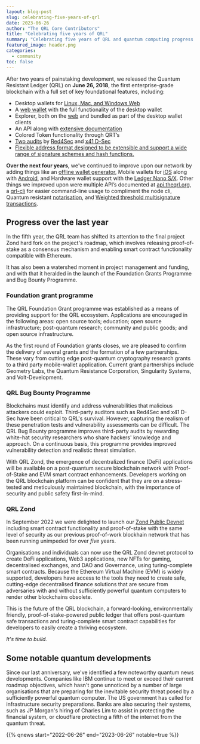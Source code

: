 ```yaml
---
layout: blog-post
slug: celebrating-five-years-of-qrl
date: 2023-06-26
author: "The QRL Core Contributors"
title: "Celebrating five years of QRL"
summary: "Celebrating five years of QRL and quantum computing progress since QRL genesis."
featured_image: header.png
categories:
  - community
toc: false
---
```


After two years of painstaking development, we released the Quantum Resistant Ledger (QRL) on **June 26, 2018**, the first enterprise-grade blockchain with a full set of key foundational features, including:

* Desktop wallets for [Linux, Mac, and Windows Web](https://github.com/theQRL/qrl-wallet/releases/latest)
* A [web wallet](https://wallet.theqrl.org) with the full functionality of the desktop wallet
* Explorer, both on the [web](https://explorer.theqrl.org) and bundled as part of the desktop wallet clients
* An API along with [extensive documentation](https://docs.theqrl.org)
* Colored Token functionality through QRT’s
* [Two audits](https://github.com/theQRL/audits) by [Red4Sec](https://red4sec.com/en) and [x41 D-Sec](https://x41-dsec.de/)
* [Flexible address format designed to be extensible and support a wide range of signature schemes and hash functions.](https://docs.theqrl.org/developers/address/)

**Over the next four years**, we've continued to improve upon our network by adding things like an [offline wallet generator](https://github.com/theQRL/offline-wallet-generator), Mobile wallets for [iOS](https://apps.apple.com/us/app/qrl-wallet/id1458620542) along with [Android](https://play.google.com/store/apps/details?id=com.theqrl&hl=en), and Hardware wallet support with the [Ledger Nano S/X](https://support.ledger.com/hc/en-us/articles/360019184453-Quantum-Resistant-Ledger-QRL-). Other things we improved upon were multiple API’s documented at [api.theqrl.org](https://api.theqrl.org), a [qrl-cli](https://docs.theqrl.org/developers/qrl-cli/) for easier command-line usage to compliment the node cli, Quantum resistant [notarisation](https://docs.theqrl.org/tools/notarisation/), and [Weighted threshold multisignature transactions](/features/multisig).

## Progress over the last year

In the fifth year, the QRL team has shifted its attention to the final project Zond hard fork on the project's roadmap, which involves releasing proof-of-stake as a consensus mechanism and enabling smart contract functionality compatible with Ethereum. 

It has also been a watershed moment in project management and funding, and with that it heralded in the launch of the Foundation Grants Programme and Bug Bounty Programme. 

### Foundation grant programme

The QRL Foundation Grant programme was established as a means of providing support for the QRL ecosystem. Applications are encouraged in the following areas: open source tools; education; open source infrastructure; post-quantum research; community and public goods; and open source infrastructure.

As the first round of Foundation grants closes, we are pleased to confirm the delivery of several grants and the formation of a few partnerships. These vary from cutting edge post-quantum cryptography research grants to a third party mobile-wallet application. Current grant partnerships include Geometry Labs, the Quantum Resistance Corporation, Singularity Systems, and Volt-Development.

### QRL Bug Bounty Programme

Blockchains must identify and address vulnerabilities that malicious attackers could exploit. Third-party auditors such as Red4Sec and x41 D-Sec have been critical to QRL's survival. However, capturing the realism of these penetration tests and vulnerability assessments can be difficult. The QRL Bug Bounty programme improves third-party audits by rewarding white-hat security researchers who share hackers' knowledge and approach. On a continuous basis, this programme provides improved vulnerability detection and realistic threat simulation.

With QRL Zond, the emergence of decentralized finance (DeFi) applications will be available on a post-quantum secure blockchain network with Proof-of-Stake and EVM smart contract enhancements. Developers working on the QRL blockchain platform can be confident that they are on a stress-tested and meticulously maintained blockchain, with the importance of security and public safety first-in-mind.

### QRL Zond

In September 2022 we were delighted to launch our [Zond Public Devnet](/blog/zond-public-devnet-prerelease/) including smart contract functionality and proof-of-stake with the same level of security as our previous proof-of-work blockhain network that has been running unimpeded for over *five* years.

Organisations and individuals can now use the QRL Zond devnet protocol to create DeFi applications, Web3 applications, new NFTs for gaming, decentralised exchanges, and DAO and Governance, using turing-complete smart contracts. Because the Ethereum Virtual Machine (EVM) is widely supported, developers have access to the tools they need to create safe, cutting-edge decentralised finance solutions that are secure from adversaries with and without sufficiently powerful quantum computers to render other blockchains obsolete.

This is the future of the QRL blockchain, a forward-looking, environmentally friendly, proof-of-stake-powered public ledger that offers post-quantum safe transactions and turing-complete smart contract capabilities for developers to easily create a thriving ecosystem.

*It's time to build.*

## Some notable quantum developments

Since our last anniversary, we've identified a few noteworthy quantum news developments. Companies like IBM continue to meet or exceed their current roadmap objectives, which hasn't gone unnoticed by a number of large organisations that are preparing for the inevitable security threat posed by a sufficiently powerful quantum computer. The US government has called for infrastructure security preparations. Banks are also securing their systems, such as JP Morgan's hiring of Charles Lim to assist in protecting the financial system, or cloudflare protecting a fifth of the internet from the quantum threat.

{{% qnews start="2022-06-26" end="2023-06-26" notable=true %}}